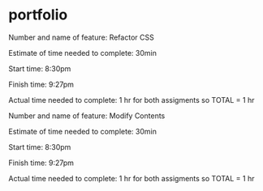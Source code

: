 # portfolio

Number and name of feature: Refactor CSS

Estimate of time needed to complete: 30min

Start time: 8:30pm

Finish time: 9:27pm

Actual time needed to complete: 1 hr for both assigments so TOTAL = 1 hr




Number and name of feature: Modify Contents

Estimate of time needed to complete: 30min

Start time: 8:30pm

Finish time: 9:27pm

Actual time needed to complete: 1 hr for both assigments so TOTAL = 1 hr

